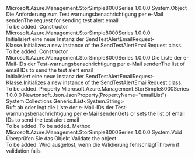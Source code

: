 <Type Name="SendTestAlertEmailRequest" FullName="Microsoft.Azure.Management.StorSimple8000Series.Models.SendTestAlertEmailRequest">
  <TypeSignature Language="C#" Value="public class SendTestAlertEmailRequest" />
  <TypeSignature Language="ILAsm" Value=".class public auto ansi beforefieldinit SendTestAlertEmailRequest extends System.Object" />
  <TypeSignature Language="DocId" Value="T:Microsoft.Azure.Management.StorSimple8000Series.Models.SendTestAlertEmailRequest" />
  <TypeSignature Language="VB.NET" Value="Public Class SendTestAlertEmailRequest" />
  <TypeSignature Language="F#" Value="type SendTestAlertEmailRequest = class" />
  <AssemblyInfo>
    <AssemblyName>Microsoft.Azure.Management.StorSimple8000Series</AssemblyName>
    <AssemblyVersion>1.0.0.0</AssemblyVersion>
  </AssemblyInfo>
  <Base>
    <BaseTypeName>System.Object</BaseTypeName>
  </Base>
  <Interfaces />
  <Docs>
    <summary>
            <span data-ttu-id="13d95-101">Die Anforderung zum Test warnungsbenachrichtigung per e-Mail senden</span><span class="sxs-lookup"><span data-stu-id="13d95-101">The request for sending test alert email</span></span>
            </summary>
    <remarks>To be added.</remarks>
  </Docs>
  <Members>
    <Member MemberName=".ctor">
      <MemberSignature Language="C#" Value="public SendTestAlertEmailRequest ();" />
      <MemberSignature Language="ILAsm" Value=".method public hidebysig specialname rtspecialname instance void .ctor() cil managed" />
      <MemberSignature Language="DocId" Value="M:Microsoft.Azure.Management.StorSimple8000Series.Models.SendTestAlertEmailRequest.#ctor" />
      <MemberSignature Language="VB.NET" Value="Public Sub New ()" />
      <MemberType>Constructor</MemberType>
      <AssemblyInfo>
        <AssemblyName>Microsoft.Azure.Management.StorSimple8000Series</AssemblyName>
        <AssemblyVersion>1.0.0.0</AssemblyVersion>
      </AssemblyInfo>
      <Parameters />
      <Docs>
        <summary>
            <span data-ttu-id="13d95-102">Initialisiert eine neue Instanz der SendTestAlertEmailRequest-Klasse.</span><span class="sxs-lookup"><span data-stu-id="13d95-102">Initializes a new instance of the SendTestAlertEmailRequest class.</span></span>
            </summary>
        <remarks>To be added.</remarks>
      </Docs>
    </Member>
    <Member MemberName=".ctor">
      <MemberSignature Language="C#" Value="public SendTestAlertEmailRequest (System.Collections.Generic.IList&lt;string&gt; emailList);" />
      <MemberSignature Language="ILAsm" Value=".method public hidebysig specialname rtspecialname instance void .ctor(class System.Collections.Generic.IList`1&lt;string&gt; emailList) cil managed" />
      <MemberSignature Language="DocId" Value="M:Microsoft.Azure.Management.StorSimple8000Series.Models.SendTestAlertEmailRequest.#ctor(System.Collections.Generic.IList{System.String})" />
      <MemberSignature Language="VB.NET" Value="Public Sub New (emailList As IList(Of String))" />
      <MemberSignature Language="F#" Value="new Microsoft.Azure.Management.StorSimple8000Series.Models.SendTestAlertEmailRequest : System.Collections.Generic.IList&lt;string&gt; -&gt; Microsoft.Azure.Management.StorSimple8000Series.Models.SendTestAlertEmailRequest" Usage="new Microsoft.Azure.Management.StorSimple8000Series.Models.SendTestAlertEmailRequest emailList" />
      <MemberType>Constructor</MemberType>
      <AssemblyInfo>
        <AssemblyName>Microsoft.Azure.Management.StorSimple8000Series</AssemblyName>
        <AssemblyVersion>1.0.0.0</AssemblyVersion>
      </AssemblyInfo>
      <Parameters>
        <Parameter Name="emailList" Type="System.Collections.Generic.IList&lt;System.String&gt;" />
      </Parameters>
      <Docs>
        <param name="emailList"><span data-ttu-id="13d95-103">Die Liste der e-Mail-IDs der Test-warnungsbenachrichtigung per e-Mail senden</span><span class="sxs-lookup"><span data-stu-id="13d95-103">The list of email IDs to send the test alert email</span></span></param>
        <summary>
            <span data-ttu-id="13d95-104">Initialisiert eine neue Instanz der SendTestAlertEmailRequest-Klasse.</span><span class="sxs-lookup"><span data-stu-id="13d95-104">Initializes a new instance of the SendTestAlertEmailRequest class.</span></span>
            </summary>
        <remarks>To be added.</remarks>
      </Docs>
    </Member>
    <Member MemberName="EmailList">
      <MemberSignature Language="C#" Value="public System.Collections.Generic.IList&lt;string&gt; EmailList { get; set; }" />
      <MemberSignature Language="ILAsm" Value=".property instance class System.Collections.Generic.IList`1&lt;string&gt; EmailList" />
      <MemberSignature Language="DocId" Value="P:Microsoft.Azure.Management.StorSimple8000Series.Models.SendTestAlertEmailRequest.EmailList" />
      <MemberSignature Language="VB.NET" Value="Public Property EmailList As IList(Of String)" />
      <MemberSignature Language="F#" Value="member this.EmailList : System.Collections.Generic.IList&lt;string&gt; with get, set" Usage="Microsoft.Azure.Management.StorSimple8000Series.Models.SendTestAlertEmailRequest.EmailList" />
      <MemberType>Property</MemberType>
      <AssemblyInfo>
        <AssemblyName>Microsoft.Azure.Management.StorSimple8000Series</AssemblyName>
        <AssemblyVersion>1.0.0.0</AssemblyVersion>
      </AssemblyInfo>
      <Attributes>
        <Attribute>
          <AttributeName>Newtonsoft.Json.JsonProperty(PropertyName="emailList")</AttributeName>
        </Attribute>
      </Attributes>
      <ReturnValue>
        <ReturnType>System.Collections.Generic.IList&lt;System.String&gt;</ReturnType>
      </ReturnValue>
      <Docs>
        <summary>
            <span data-ttu-id="13d95-105">Ruft ab oder legt die Liste der e-Mail-IDs der Test-warnungsbenachrichtigung per e-Mail senden</span><span class="sxs-lookup"><span data-stu-id="13d95-105">Gets or sets the list of email IDs to send the test alert email</span></span>
            </summary>
        <value>To be added.</value>
        <remarks>To be added.</remarks>
      </Docs>
    </Member>
    <Member MemberName="Validate">
      <MemberSignature Language="C#" Value="public virtual void Validate ();" />
      <MemberSignature Language="ILAsm" Value=".method public hidebysig newslot virtual instance void Validate() cil managed" />
      <MemberSignature Language="DocId" Value="M:Microsoft.Azure.Management.StorSimple8000Series.Models.SendTestAlertEmailRequest.Validate" />
      <MemberSignature Language="VB.NET" Value="Public Overridable Sub Validate ()" />
      <MemberSignature Language="F#" Value="abstract member Validate : unit -&gt; unit&#xA;override this.Validate : unit -&gt; unit" Usage="sendTestAlertEmailRequest.Validate " />
      <MemberType>Method</MemberType>
      <AssemblyInfo>
        <AssemblyName>Microsoft.Azure.Management.StorSimple8000Series</AssemblyName>
        <AssemblyVersion>1.0.0.0</AssemblyVersion>
      </AssemblyInfo>
      <ReturnValue>
        <ReturnType>System.Void</ReturnType>
      </ReturnValue>
      <Parameters />
      <Docs>
        <summary>
            <span data-ttu-id="13d95-106">Überprüfen Sie das Objekt.</span><span class="sxs-lookup"><span data-stu-id="13d95-106">Validate the object.</span></span>
            </summary>
        <remarks>To be added.</remarks>
        <exception cref="T:Microsoft.Rest.ValidationException">
            <span data-ttu-id="13d95-107">Wird ausgelöst, wenn die Validierung fehlschlägt</span><span class="sxs-lookup"><span data-stu-id="13d95-107">Thrown if validation fails</span></span>
            </exception>
      </Docs>
    </Member>
  </Members>
</Type>